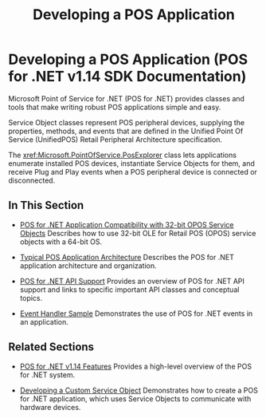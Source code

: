 ﻿---
title: Developing a POS Application
description: Developing a POS Application (POS for .NET v1.14 SDK Documentation)
ms.date: 03/03/2014
ms.topic: how-to
ms.custom: pos-restored-from-archive
---

# Developing a POS Application (POS for .NET v1.14 SDK Documentation)

Microsoft Point of Service for .NET (POS for .NET) provides classes and tools that make writing robust POS applications simple and easy.

Service Object classes represent POS peripheral devices, supplying the properties, methods, and events that are defined in the Unified Point Of Service (UnifiedPOS) Retail Peripheral Architecture specification.

The <xref:Microsoft.PointOfService.PosExplorer> class lets applications enumerate installed POS devices, instantiate Service Objects for them, and receive Plug and Play events when a POS peripheral device is connected or disconnected.

## In This Section

- [POS for .NET Application Compatibility with 32-bit OPOS Service Objects](pos-for-net-application-compatibility-with-32-bit-opos-service-objects.md)
    Describes how to use 32-bit OLE for Retail POS (OPOS) service objects with a 64-bit OS.

- [Typical POS Application Architecture](typical-pos-application-architecture.md)
    Describes the POS for .NET application architecture and organization.

- [POS for .NET API Support](pos-for-net-api-support.md)
    Provides an overview of POS for .NET API support and links to specific important API classes and conceptual topics.

- [Event Handler Sample](event-handler-sample.md)
    Demonstrates the use of POS for .NET events in an application.

## Related Sections

- [POS for .NET v1.14 Features](pos-for-net-v1141-features.md)
    Provides a high-level overview of the POS for .NET system.

- [Developing a Custom Service Object](developing-a-custom-service-object.md)
    Demonstrates how to create a POS for .NET application, which uses Service Objects to communicate with hardware devices.
